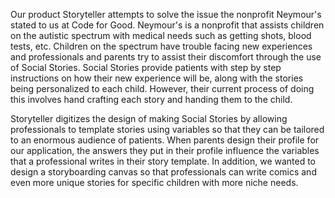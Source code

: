 Our product Storyteller attempts to solve the issue the nonprofit Neymour's stated to us at Code for Good. Neymour's is a nonprofit that assists children on the autistic spectrum with medical needs such as getting shots, blood tests, etc. Children on the spectrum have trouble facing new experiences and professionals and parents try to assist their discomfort through the use of Social Stories. Social Stories provide patients with step by step instructions on how their new experience will be, along with the stories being personalized to each child. However, their current process of doing this involves hand crafting each story and handing them to the child.

Storyteller digitizes the design of making Social Stories by allowing professionals to template stories using variables so that they can be tailored to an enormous audience of patients. When parents design their profile for our application, the answers they put in their profile influence the variables that a professional writes in their story template. In addition, we wanted to design a storyboarding canvas so that professionals can write comics and even more unique stories for specific children with more niche needs.
